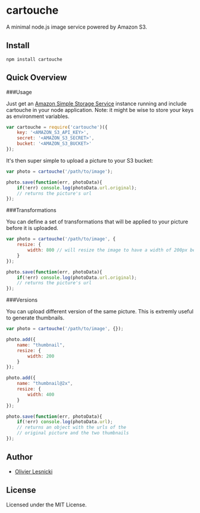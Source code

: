 cartouche
=========

A minimal node.js image service powered by Amazon S3.

Install
-------

	npm install cartouche

Quick Overview
--------------

###Usage

Just get an [Amazon Simple Storage Service](http://aws.amazon.com/documentation/s3/) instance running and include cartouche in your node application. Note: it might be wise to store your keys as environment variables.

`````javascript
var cartouche = require('cartouche')({
    key: '<AMAZON_S3_API_KEY>',
    secret: '<AMAZON_S3_SECRET>',
    bucket: '<AMAZON_S3_BUCKET>'	
});
`````

It's then super simple to upload a picture to your S3 bucket:

`````javascript
var photo = cartouche('/path/to/image');

photo.save(function(err, photoData){
	if(!err) console.log(photoData.url.original); 
	// returns the picture's url
});
`````

###Transformations

You can define a set of transformations that will be applied to your picture before it is uploaded.

`````javascript
var photo = cartouche('/path/to/image', {
	resize: {
		width: 800 // will resize the image to have a width of 200px before uploading it
	}
});

photo.save(function(err, photoData){
	if(!err) console.log(photoData.url.original);
	// returns the picture's url	
});
`````

###Versions

You can upload different version of the same picture. This is extremly useful to generate thumbnails.

`````javascript
var photo = cartouche('/path/to/image', {});

photo.add({
	name: "thumbnail",
	resize: {
		width: 200
	}
});

photo.add({
	name: "thumbnail@2x",
	resize: {
		width: 400
	}
});

photo.save(function(err, photoData){
	if(!err) console.log(photoData.url);
	// returns an object with the urls of the
	// original picture and the two thumbnails
});
`````

Author
------

* [Olivier Lesnicki](https://github.com/olivierlesnicki)


License
-------

Licensed under the MIT License.
